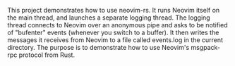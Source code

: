 This project demonstrates how to use neovim-rs. It runs Neovim itself on the main thread, and launches a separate logging thread. The logging thread connects to Neovim over an anonymous pipe and asks to be notified of "bufenter" events (whenever you switch to a buffer). It then writes the messages it receives from Neovim to a file called events.log in the current directory. The purpose is to demonstrate how to use Neovim's msgpack-rpc protocol from Rust.
